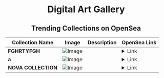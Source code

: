 <div align="center">

# Digital Art Gallery

## Trending Collections on OpenSea

| Collection Name                       | Image                                                                                     | Description                       | OpenSea Link                                                                                          |
|---------------------------------------|-------------------------------------------------------------------------------------------|-----------------------------------|--------------------------------------------------------------------------------------------------------|
| **FGHRTYFGH** | ![Image](https://i.seadn.io/s/raw/files/4acd36de470f287a35206248920546e5.webp?w=500&auto=format?w=200&auto=format) |  | <details><summary>Link</summary>[FGHRTYFGH](https://opensea.io/collection/fghrtyfgh-4)</details> |
| **a** | ![Image](https://i.seadn.io/s/raw/files/1d902336edd66554cfae517612d0b2d6.jpg?w=500&auto=format?w=200&auto=format) |  | <details><summary>Link</summary>[a](https://opensea.io/collection/a-1286)</details> |
| **NOVA COLLECTION** | ![Image](https://i.seadn.io/s/raw/files/8b16507b21c3e4dd756bf5120cf45299.png?w=500&auto=format?w=200&auto=format) |  | <details><summary>Link</summary>[NOVA COLLECTION](https://opensea.io/collection/nova-collection-8)</details> |

</div>